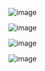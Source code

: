 ![image](https://github.com/user-attachments/assets/2f39b1b4-85cb-4b9c-968b-7164e35503f9)

![image](https://github.com/user-attachments/assets/b2390b96-ee74-444a-adbf-e2375e652451)

![image](https://github.com/user-attachments/assets/c91b78ef-31bd-48dd-b242-6b3ae1d1510e)

![image](https://github.com/user-attachments/assets/6edb0de7-1da3-4e9a-b6e9-bc27b47dcfd8)
